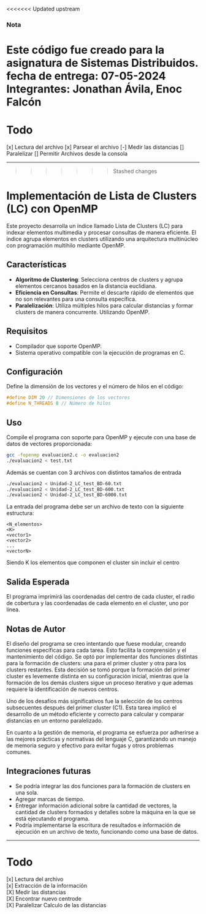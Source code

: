 <<<<<<< Updated upstream
### Nota
Este código fue creado para la asignatura de Sistemas Distribuidos.
fecha de entrega: 07-05-2024
Integrantes: Jonathan Ávila, Enoc Falcón
=======
# Todo
[x] Lectura del archivo
[x] Parsear el archivo
[-] Medir las distancias
[] Paralelizar
[] Permitir Archivos desde la consola

---

>>>>>>> Stashed changes
# Implementación de Lista de Clusters (LC) con OpenMP

Este proyecto desarrolla un índice llamado Lista de Clusters (LC) para indexar elementos multimedia y procesar consultas de manera eficiente. El índice agrupa elementos en clusters utilizando una arquitectura multinúcleo con programación multihilo mediante OpenMP.

## Características

- **Algoritmo de Clustering**: Selecciona centros de clusters y agrupa elementos cercanos basados en la distancia euclidiana.
- **Eficiencia en Consultas**: Permite el descarte rápido de elementos que no son relevantes para una consulta específica.
- **Paralelización**: Utiliza múltiples hilos para calcular distancias y formar clusters de manera concurrente. Utilizando OpenMP.

## Requisitos

- Compilador que soporte OpenMP.
- Sistema operativo compatible con la ejecución de programas en C.

## Configuración

Define la dimensión de los vectores y el número de hilos en el código:

```c
#define DIM 20 // Dimensiones de los vectores
#define N_THREADS 8 // Número de hilos
```

## Uso

Compile el programa con soporte para OpenMP y ejecute con una base de datos de vectores proporcionada:

```bash
gcc -fopenmp evaluacion2.c -o evaluacion2
./evaluacion2 < test.txt
```
Además se cuentan con 3 archivos con distintos tamaños de entrada

```bash
./evaluacion2 < Unidad-2_LC_test_BD-60.txt
./evaluacion2 < Unidad-2_LC_test_BD-600.txt
./evaluacion2 < Unidad-2_LC_test_BD-6000.txt
```

La entrada del programa debe ser un archivo de texto con la siguiente estructura:

```
<N_elementos>
<K>
<vector1>
<vector2>
...
<vectorN>
```
Siendo K los elementos que componen el cluster sin incluir el centro

## Salida Esperada

El programa imprimirá las coordenadas del centro de cada cluster, el radio de cobertura y las coordenadas de cada elemento en el cluster, uno por línea.

## Notas de Autor

El diseño del programa se creo intentando que fuese modular, creando funciones específicas para cada tarea. Esto facilita la comprensión y el mantenimiento del código. Se optó por implementar dos funciones distintas para la formación de clusters: una para el primer cluster y otra para los clusters restantes. Esta decisión se tomó porque la formación del primer cluster es levemente distinta en su configuración inicial, mientras que la formación de los demás clusters sigue un proceso iterativo y que ademas requiere la identificación de nuevos centros.

Uno de los desafíos más significativos fue la selección de los centros subsecuentes después del primer cluster (C1). Esta tarea implicó el desarrollo de un método eficiente y correcto para calcular y comparar distancias en un entorno paralelizado.

En cuanto a la gestión de memoria, el programa se esfuerza por adherirse a las mejores prácticas y normativas del lenguaje C, garantizando un manejo de memoria seguro y efectivo para evitar fugas y otros problemas comunes.

## Integraciones futuras

- Se podría integrar las dos funciones para la formación de clusters en una sola.
- Agregar marcas de tiempo.
- Entregar información adicional sobre la cantidad de vectores, la cantidad de clusters formados y detalles sobre la máquina en la que se está ejecutando el programa.
- Podría implementarse la escritura de resultados e información de ejecución en un archivo de texto, funcionando como una base de datos.

------------

# Todo
[x] Lectura del archivo<br>
[x] Extracción de la información<br>
[X] Medir las distancias<br>
[X] Encontrar nuevo centrode<br>
[X] Paralelizar Calculo de las distancias<br>